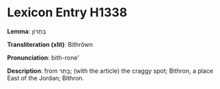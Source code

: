 # Lexicon Entry H1338

**Lemma**: בִּתְרוֹן

**Transliteration (xlit)**: Bithrôwn

**Pronunciation**: bith-rone'

**Description**:
from בָּתַר; (with the article) the craggy spot; Bithron, a place East of the Jordan; Bithron.

